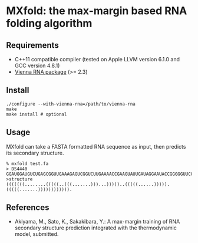 MXfold: the max-margin based RNA folding algorithm
=========================================================================

Requirements
------------

* C++11 compatible compiler (tested on Apple LLVM version 6.1.0 and GCC version 4.8.1)
* [Vienna RNA package](https://www.tbi.univie.ac.at/RNA/) (>= 2.3)

Install
-------

	./configure --with-vienna-rna=/path/to/vienna-rna
    make
    make install # optional

Usage
-----

MXfold can take a FASTA formatted RNA sequence as input, then predicts
its secondary structure.

	% mxfold test.fa
	> DS4440
    GGAUGGAUGUCUGAGCGGUUGAAAGAGUCGGUCUUGAAAACCGAAGUAUUGAUAGGAAUACCGGGGGUUCGAAUCCCUCUCCAUCCG
    >structure
    (((((((........(((((..(((.......)))...)))))..(((((......))))).(((((.......)))))))))))).

References
----------

* Akiyama, M., Sato, K., Sakakibara, Y.: A max-margin training of RNA
  secondary structure prediction integrated with the thermodynamic
  model, submitted.
